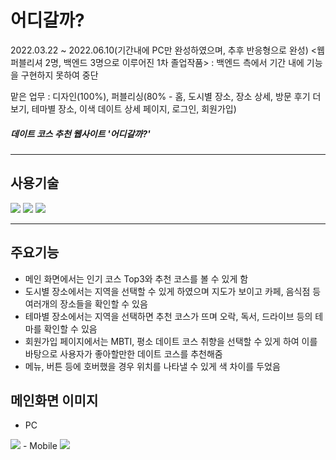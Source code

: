 # <b>어디갈까?</b>
2022.03.22 ~ 2022.06.10(기간내에 PC만 완성하였으며, 추후 반응형으로 완성)
<웹퍼블리셔 2명, 백엔드 3명으로 이루어진 1차 졸업작품> : 백엔드 측에서 기간 내에 기능을 구현하지 못하여 중단

맡은 업무 : 디자인(100%), 퍼블리싱(80% - 홈, 도시별 장소, 장소 상세, 방문 후기 더보기, 테마별 장소, 이색 데이트 상세 페이지, 로그인, 회원가입)

##### 데이트 코스 추천 웹사이트 '어디갈까?'
----
## **사용기술**
<img src="https://img.shields.io/badge/html-e34f26?style=for-the-badge&logo=html5&logoColor=white"> <img src="https://img.shields.io/badge/css-1572b6?style=for-the-badge&logo=css3&logoColor=white"> <img src="https://img.shields.io/badge/github-181717?style=for-the-badge&logo=github&logoColor=white">

-----
## 주요기능
- 메인 화면에서는 인기 코스 Top3와 추천 코스를 볼 수 있게 함
- 도시별 장소에서는 지역을 선택할 수 있게 하였으며 지도가 보이고 카페, 음식점 등 여러개의 장소들을 확인할 수 있음 
- 테마별 장소에서는 지역을 선택하면 추천 코스가 뜨며 오락, 독서, 드라이브 등의 테마를 확인할 수 있음
- 회원가입 페이지에서는 MBTI, 평소 데이트 코스 취향을 선택할 수 있게 하여 이를 바탕으로 사용자가 좋아할만한 데이트 코스를 추천해줌
- 메뉴, 버튼 등에 호버했을 경우 위치를 나타낼 수 있게 색 차이를 두었음

## 메인화면 이미지
- PC
<img src="https://user-images.githubusercontent.com/79895994/205079327-26e86a90-7dc9-4cad-9041-33f5d387deea.JPG" />
- Mobile
<img src="https://user-images.githubusercontent.com/79895994/205079401-09ae4005-92e6-4315-ab3c-ec2382345051.JPG" />

